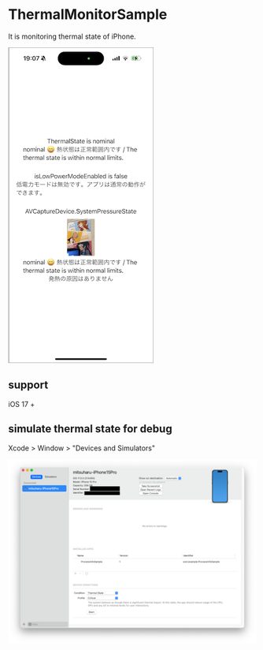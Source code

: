 ThermalMonitorSample
==

It is monitoring thermal state of iPhone.

![simulate termal state for debug](README_images/IMG_0039.png)

## support

iOS 17 +

## simulate thermal state for debug

Xcode > Window > "Devices and Simulators"

![simulate termal state for debug](README_images/simulate-thermal-state.png)